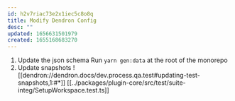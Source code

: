 ```yaml
---
id: h2v7riac73e2x1iec5c8o8q
title: Modify Dendron Config
desc: ""
updated: 1656631501979
created: 1655168683270
---
```


1. Update the json schema
   Run `yarn gen:data` at the root of the monorepo
1. Update snapshots
   ![[dendron://dendron.docs/dev.process.qa.test#updating-test-snapshots,1:#*]]
   [[../packages/plugin-core/src/test/suite-integ/SetupWorkspace.test.ts]]
